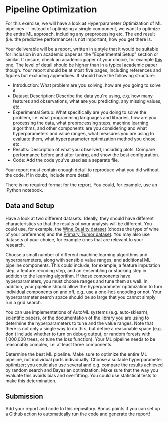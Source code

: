 # Pipeline Optimization

For this exercise, we will have a look at Hyperparameter Optimization of ML
pipelines -- instead of optimizing a single component, we want to optimize the
entire ML approach, including any preprocessing etc. The end result (i.e. the
predictive performance) is not important; how you get there is.

Your deliverable will be a report, written in a style that it
would be suitable for inclusion in an academic paper as the "Experimental
Setup" section or similar. If unsure, check an academic paper of your choice,
for example [this one](https://www.eecs.uwyo.edu/~larsko/papers/pulatov_opening_2022-1.pdf). The
level of detail should be higher than in a typical academic paper though. Your
report should be at most five pages, including references and figures but
excluding appendices. It should have the following structure:
- Introduction: What problem are you solving, how are you going to solve it.
- Dataset Description: Describe the data you're using, e.g. how many features and observations, what are you predicting, any missing values, etc.
- Experimental Setup: What specifically are you doing to solve the
        problem, i.e. what programming languages and libraries, how are you
        processing the data, what preprocessing steps, machine learning
        algorithms, and other components are you considering and what
        hyperparameters and value ranges, what measures you are using to
        evaluate them, what hyperparameter optimization method you chose, etc.
- Results: Description of what you observed, including plots. Compare
  performance before and after tuning, and show the best configuration.
- Code: Add the code you've used as a separate file.

Your report must contain enough detail to reproduce what you did without the
code. If in doubt, include more detail.

There is no required format for the report. You could, for example, use an
iPython notebook.

## Data and Setup

Have a look at two different datasets. Ideally, they should have different
characteristics so that the results of your analysis will be different. You
could use, for example, the [Wine Quality dataset](https://archive-beta.ics.uci.edu/dataset/186/wine+quality)
(choose the type of wine of your preference) and the
[Primary Tumor dataset](https://www.openml.org/search?type=data&sort=runs&id=1003&status=active).
You may also use datasets of your choice, for example ones that are relevant to
your research.

Choose a small number of different machine learning algorithms and
hyperparameters, along with sensible value ranges, and additional ML pipeline
components. This could include, for example, a feature imputation step, a
feature recoding step, and an ensembling or stacking step in addition to the
learning algorithm. If those components have hyperparameters, you must choose
ranges and tune them as well. In addition, your pipeline should allow the
hyperparameter optimization to turn individual components on and off, e.g. use a
one-hot-encoding or not. Your hyperparameter search space should be so large
that you cannot simply run a grid search.

You can use implementations of AutoML systems (e.g. auto-sklearn), scientific
papers, or the documentation of the library you are using to determine the
hyperparameters to tune and the value ranges. Note that there is not only a
single way to do this, but define a reasonable space (e.g. don't include whether
to turn on debug output, or random forests with 1,000,000 trees, or tune the
loss function). Your ML pipeline needs to be reasonably complex, i.e. at least
three components.

Determine the best ML pipeline. Make sure to optimize the entire ML pipeline,
not individual parts individually. Choose a suitable hyperparameter optimizer;
you could also use several and e.g. compare the results achieved by random
search and Bayesian optimization. Make sure that the way you evaluate this
avoids bias and overfitting. You could use statistical tests to make this
determination.

## Submission

Add your report and code to this repository. Bonus points if you can set up a
Github action to automatically run the code and generate the report!
